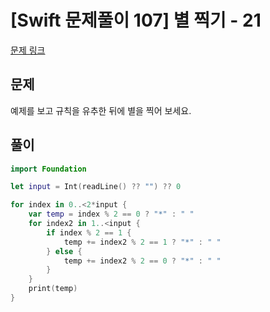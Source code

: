 # [Swift 문제풀이 107] 별 찍기 - 21

[문제 링크](https://www.acmicpc.net/problem/10996)

## 문제

예제를 보고 규칙을 유추한 뒤에 별을 찍어 보세요.

## 풀이

```swift
import Foundation

let input = Int(readLine() ?? "") ?? 0

for index in 0..<2*input {
    var temp = index % 2 == 0 ? "*" : " "
    for index2 in 1..<input {
        if index % 2 == 1 {
            temp += index2 % 2 == 1 ? "*" : " "
        } else {
            temp += index2 % 2 == 0 ? "*" : " "
        }
    }
    print(temp)
}

```
